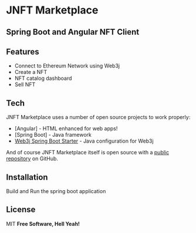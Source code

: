 # JNFT Marketplace
## Spring Boot and Angular NFT Client

## Features
- Connect to Ethereum Network using Web3j
- Create a NFT
- NFT catalog dashboard
- Sell NFT

## Tech

JNFT Marketplace uses a number of open source projects to work properly:

- [Angular] - HTML enhanced for web apps!
- [Spring Boot] - Java framework
- [Web3j Spring Boot Starter](https://mvnrepository.com/artifact/org.web3j/web3j-spring-boot-starter/1.6.0/) - Java configuration for Web3j

And of course JNFT Marketplace itself is open source with a [public repository][git-repo-url] on GitHub.

## Installation

Build and Run the spring boot application

## License

MIT
**Free Software, Hell Yeah!**

[//]: # (These are reference links used in the body of this note and get stripped out when the markdown processor does its job. There is no need to format nicely because it shouldn't be seen. Thanks SO - http://stackoverflow.com/questions/4823468/store-comments-in-markdown-syntax)

   [git-repo-url]: <https://github.com/chiranjeevitapal/JNFT-Marketplace>
   [chiranjeevi tapal]: <https://chiranjeevitapal.github.io/>

